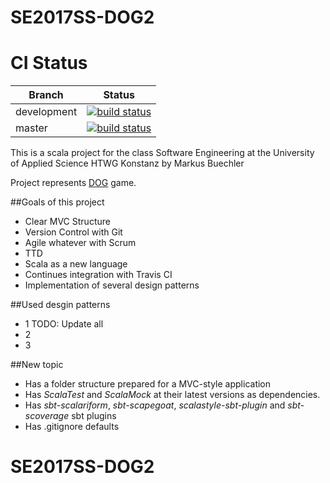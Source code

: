 SE2017SS-DOG2
=========================
# CI Status 

| Branch      |  Status  |
| ----------  | -------- |
| development | [![build status](https://travis-ci.org/MarkusBuechler/SE2017SS-DOG.svg?branch=development)](https://github.com/MarkusBuechler/SE2017SS-DOG/tree/development) |
| master      | [![build status](https://travis-ci.org/MarkusBuechler/SE2017SS-DOG.svg?branch=master)](https://github.com/MarkusBuechler/SE2017SS-DOG/tree/master)


This is a scala project for the
class Software Engineering at the University of Applied Science HTWG Konstanz by Markus Buechler

Project represents [DOG](https://boardgamegeek.com/boardgame/2633/dog) game.

##Goals of this project
* Clear MVC Structure
* Version Control with Git
* Agile whatever with Scrum
* TTD
* Scala as a new language
* Continues integration with Travis CI
* Implementation of several design patterns

##Used desgin patterns
* 1 TODO: Update all
* 2
* 3

##New topic
* Has a folder structure prepared for a MVC-style application
* Has *ScalaTest* and *ScalaMock* at their latest versions as dependencies.
* Has *sbt-scalariform*, *sbt-scapegoat*, *scalastyle-sbt-plugin* and *sbt-scoverage* sbt plugins
* Has .gitignore defaults

# SE2017SS-DOG2

